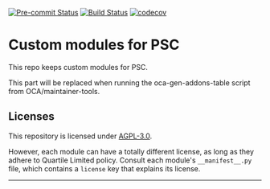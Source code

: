 
<!-- /!\ Non OCA Context : Set here the badge of your runbot / runboat instance. -->
[![Pre-commit Status](https://github.com/qrtl/psc-custom/actions/workflows/pre-commit.yml/badge.svg?branch=13.0)](https://github.com/qrtl/psc-custom/actions/workflows/pre-commit.yml?query=branch%3A13.0)
[![Build Status](https://github.com/qrtl/psc-custom/actions/workflows/test.yml/badge.svg?branch=13.0)](https://github.com/qrtl/psc-custom/actions/workflows/test.yml?query=branch%3A13.0)
[![codecov](https://codecov.io/gh/qrtl/psc-custom/branch/13.0/graph/badge.svg)](https://codecov.io/gh/qrtl/psc-custom)
<!-- /!\ Non OCA Context : Set here the badge of your translation instance. -->

<!-- /!\ do not modify above this line -->

# Custom modules for PSC

This repo keeps custom modules for PSC.

<!-- /!\ do not modify below this line -->

<!-- prettier-ignore-start -->

[//]: # (addons)

This part will be replaced when running the oca-gen-addons-table script from OCA/maintainer-tools.

[//]: # (end addons)

<!-- prettier-ignore-end -->

## Licenses

This repository is licensed under [AGPL-3.0](LICENSE).

However, each module can have a totally different license, as long as they adhere to Quartile Limited
policy. Consult each module's `__manifest__.py` file, which contains a `license` key
that explains its license.

----
<!-- /!\ Non OCA Context : Set here the full description of your organization. -->
